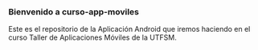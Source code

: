 ### Bienvenido a curso-app-moviles

Este es el repositorio de la Aplicación Android que iremos haciendo en el curso Taller de Aplicaciones Móviles de la UTFSM.
